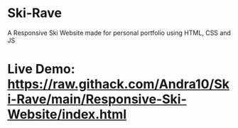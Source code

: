 # Ski-Rave
A Responsive Ski Website made for personal portfolio using HTML, CSS and JS

# Live Demo: https://raw.githack.com/Andra10/Ski-Rave/main/Responsive-Ski-Website/index.html
